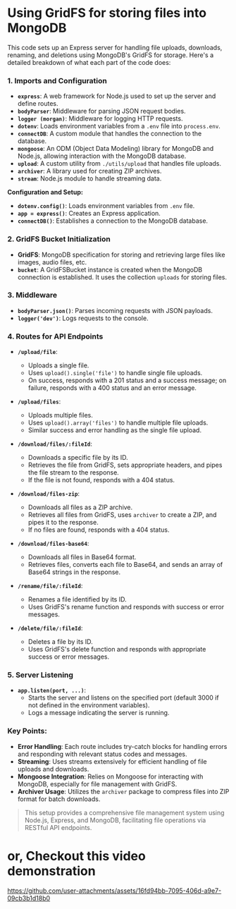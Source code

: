 # Using GridFS for storing files into MongoDB

This code sets up an Express server for handling file uploads, downloads, renaming, and deletions using MongoDB's GridFS for storage. Here's a detailed breakdown of what each part of the code does:

### 1. **Imports and Configuration**

- **`express`**: A web framework for Node.js used to set up the server and define routes.
- **`bodyParser`**: Middleware for parsing JSON request bodies.
- **`logger (morgan)`**: Middleware for logging HTTP requests.
- **`dotenv`**: Loads environment variables from a `.env` file into `process.env`.
- **`connectDB`**: A custom module that handles the connection to the database.
- **`mongoose`**: An ODM (Object Data Modeling) library for MongoDB and Node.js, allowing interaction with the MongoDB database.
- **`upload`**: A custom utility from `./utils/upload` that handles file uploads.
- **`archiver`**: A library used for creating ZIP archives.
- **`stream`**: Node.js module to handle streaming data.

**Configuration and Setup:**

- **`dotenv.config()`**: Loads environment variables from `.env` file.
- **`app = express()`**: Creates an Express application.
- **`connectDB()`**: Establishes a connection to the MongoDB database.

### 2. **GridFS Bucket Initialization**

- **GridFS**: MongoDB specification for storing and retrieving large files like images, audio files, etc.
- **`bucket`**: A GridFSBucket instance is created when the MongoDB connection is established. It uses the collection `uploads` for storing files.

### 3. **Middleware**

- **`bodyParser.json()`**: Parses incoming requests with JSON payloads.
- **`logger('dev')`**: Logs requests to the console.

### 4. **Routes for API Endpoints**

- **`/upload/file`**:
  - Uploads a single file.
  - Uses `upload().single('file')` to handle single file uploads.
  - On success, responds with a 201 status and a success message; on failure, responds with a 400 status and an error message.
- **`/upload/files`**:

  - Uploads multiple files.
  - Uses `upload().array('files')` to handle multiple file uploads.
  - Similar success and error handling as the single file upload.

- **`/download/files/:fileId`**:

  - Downloads a specific file by its ID.
  - Retrieves the file from GridFS, sets appropriate headers, and pipes the file stream to the response.
  - If the file is not found, responds with a 404 status.

- **`/download/files-zip`**:

  - Downloads all files as a ZIP archive.
  - Retrieves all files from GridFS, uses `archiver` to create a ZIP, and pipes it to the response.
  - If no files are found, responds with a 404 status.

- **`/download/files-base64`**:

  - Downloads all files in Base64 format.
  - Retrieves files, converts each file to Base64, and sends an array of Base64 strings in the response.

- **`/rename/file/:fileId`**:

  - Renames a file identified by its ID.
  - Uses GridFS's rename function and responds with success or error messages.

- **`/delete/file/:fileId`**:
  - Deletes a file by its ID.
  - Uses GridFS's delete function and responds with appropriate success or error messages.

### 5. **Server Listening**

- **`app.listen(port, ...)`**:
  - Starts the server and listens on the specified port (default 3000 if not defined in the environment variables).
  - Logs a message indicating the server is running.

### Key Points:

- **Error Handling**: Each route includes try-catch blocks for handling errors and responding with relevant status codes and messages.
- **Streaming**: Uses streams extensively for efficient handling of file uploads and downloads.
- **Mongoose Integration**: Relies on Mongoose for interacting with MongoDB, especially for file management with GridFS.
- **Archiver Usage**: Utilizes the `archiver` package to compress files into ZIP format for batch downloads.

> This setup provides a comprehensive file management system using Node.js, Express, and MongoDB, facilitating file operations via RESTful API endpoints.

# or, Checkout this video demonstration

https://github.com/user-attachments/assets/16fd94bb-7095-406d-a9e7-09cb3b1d18b0
